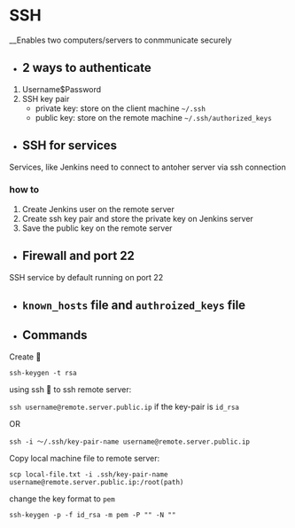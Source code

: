 # SSH
__Enables two computers/servers to conmmunicate securely

* ## 2 ways to authenticate 
1. Username$Password
1. SSH key pair
   * private key: store on the client machine `~/.ssh`
   * public key: store on the remote machine `~/.ssh/authorized_keys`

* ## SSH for services
Services, like Jenkins need to connect to antoher server via ssh connection
 ### how to
 1. Create Jenkins user on the remote server
 2. Create ssh key pair and store the private key on Jenkins server
 3. Save the public key on the remote server

* ## Firewall and port 22
SSH service by default running on port 22

* ## `known_hosts` file and `authroized_keys` file

* ## Commands
Create 🔐 

`ssh-keygen -t rsa`

using ssh 🔐 to ssh remote server:

`ssh username@remote.server.public.ip` if the key-pair is `id_rsa`

OR

`ssh -i ～/.ssh/key-pair-name username@remote.server.public.ip`

Copy local machine file to remote server:

`scp local-file.txt -i .ssh/key-pair-name username@remote.server.public.ip:/root(path)`

change the key format to `pem`

`ssh-keygen -p -f id_rsa -m pem -P "" -N ""`